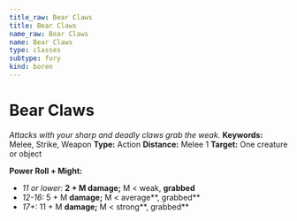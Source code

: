 ```yaml
---
title_raw: Bear Claws
title: Bear Claws
name_raw: Bear Claws
name: Bear Claws
type: classes
subtype: fury
kind: boren
---
```


# Bear Claws

*Attacks with your sharp and deadly claws grab the weak.* **Keywords:** Melee, Strike, Weapon **Type:** Action **Distance:** Melee 1 **Target:** One creature or object

**Power Roll + Might:**

- *11 or lower:* **2 + M damage;** M \< weak, **grabbed**
- *12-16:* 5 + M **damage;** M \< average\*\*, grabbed\*\*
- *17+:* 11 + M **damage;** M \< strong\*\*, grabbed\*\*
